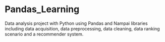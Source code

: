 # Pandas_Learning
Data analysis project with Python using Pandas and Nampai libraries including data acquisition, data preprocessing, data cleaning, data ranking scenario and a recommender system.
